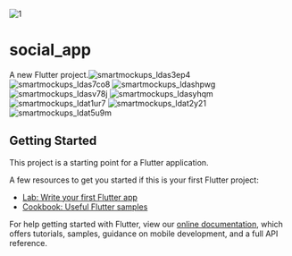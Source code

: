 ![1](https://user-images.githubusercontent.com/103458291/223461465-5203e25a-0000-4016-aaf6-20ab5e83a296.gif)


# social_app

A new Flutter project.![smartmockups_ldas3ep4](https://user-images.githubusercontent.com/103458291/226730300-8a7a2277-bc9a-41fc-b2a8-0f908fb313fb.jpg)
![smartmockups_ldas7co8](https://user-images.githubusercontent.com/103458291/226730672-d9a13605-4da4-483b-8b10-0dc29c72b46e.jpg)
![smartmockups_ldashpwg](https://user-images.githubusercontent.com/103458291/226730802-a1039810-65d3-4c2c-b3be-6e899f3578f4.jpg)
![smartmockups_ldasv78j](https://user-images.githubusercontent.com/103458291/226730867-6e071f17-b8b9-4352-b139-e0d6a17daf43.jpg)
![smartmockups_ldasyhqm](https://user-images.githubusercontent.com/103458291/226730884-b4b2165a-ea36-4a05-b2be-cff702e62b4f.jpg)
![smartmockups_ldat1ur7](https://user-images.githubusercontent.com/103458291/226730903-e23a9eb2-9126-4cf5-a765-a8756c96e643.jpg)
![smartmockups_ldat2y21](https://user-images.githubusercontent.com/103458291/226730923-10f5cdfa-a85e-4ce4-a75e-d49434a5540b.jpg)
![smartmockups_ldat5u9m](https://user-images.githubusercontent.com/103458291/226730952-b7615228-3639-4f3b-8d1c-64961a75b7c2.jpg)


## Getting Started

This project is a starting point for a Flutter application.

A few resources to get you started if this is your first Flutter project:

- [Lab: Write your first Flutter app](https://flutter.dev/docs/get-started/codelab)
- [Cookbook: Useful Flutter samples](https://flutter.dev/docs/cookbook)

For help getting started with Flutter, view our
[online documentation](https://flutter.dev/docs), which offers tutorials,
samples, guidance on mobile development, and a full API reference.
